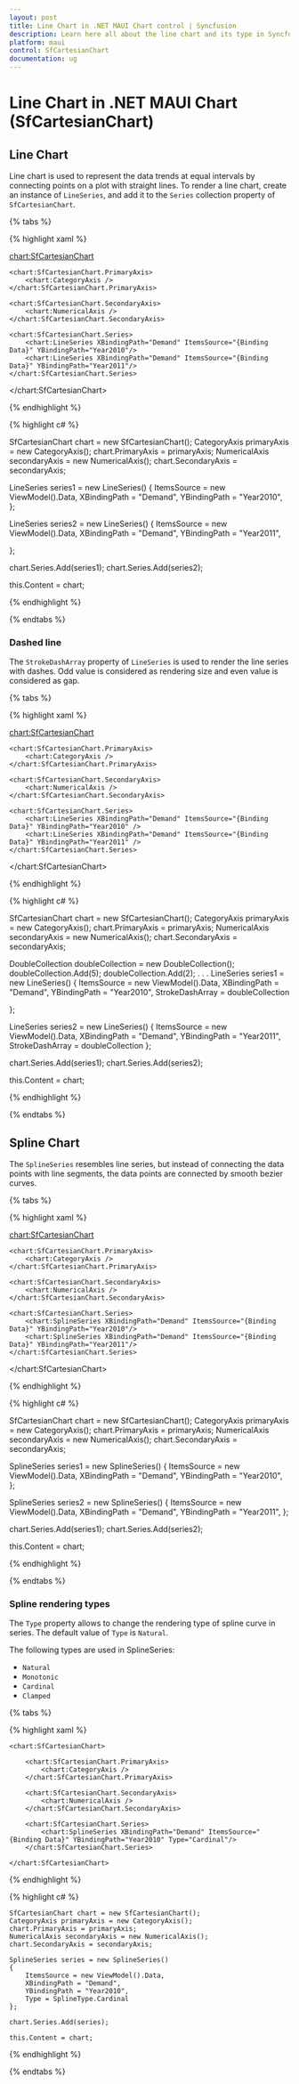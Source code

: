 ```yaml
---
layout: post
title: Line Chart in .NET MAUI Chart control | Syncfusion
description: Learn here all about the line chart and its type in Syncfusion .NET MAUI Chart (SfCartesianChart) control. 
platform: maui
control: SfCartesianChart
documentation: ug
---
```


# Line Chart in .NET MAUI Chart (SfCartesianChart)

## Line Chart

Line chart is used to represent the data trends at equal intervals by connecting points on a plot with straight lines. To render a line chart, create an instance of `LineSeries`, and add it to the `Series` collection property of `SfCartesianChart`.

{% tabs %}

{% highlight xaml %}

<chart:SfCartesianChart>

    <chart:SfCartesianChart.PrimaryAxis>
        <chart:CategoryAxis />
    </chart:SfCartesianChart.PrimaryAxis>

    <chart:SfCartesianChart.SecondaryAxis>
        <chart:NumericalAxis />
    </chart:SfCartesianChart.SecondaryAxis>  

    <chart:SfCartesianChart.Series>
        <chart:LineSeries XBindingPath="Demand" ItemsSource="{Binding Data}" YBindingPath="Year2010"/>
        <chart:LineSeries XBindingPath="Demand" ItemsSource="{Binding Data}" YBindingPath="Year2011"/>
    </chart:SfCartesianChart.Series>

</chart:SfCartesianChart>

{% endhighlight %}

{% highlight c# %}

SfCartesianChart chart = new SfCartesianChart();
CategoryAxis primaryAxis = new CategoryAxis();
chart.PrimaryAxis = primaryAxis;
NumericalAxis secondaryAxis = new NumericalAxis();
chart.SecondaryAxis = secondaryAxis;

LineSeries series1 = new LineSeries()
{
    ItemsSource = new ViewModel().Data,
    XBindingPath = "Demand",
    YBindingPath = "Year2010",
};

LineSeries series2 = new LineSeries()
{
    ItemsSource = new ViewModel().Data,
    XBindingPath = "Demand",
    YBindingPath = "Year2011",

};

chart.Series.Add(series1);
chart.Series.Add(series2);

this.Content = chart;

{% endhighlight %}

{% endtabs %}

### Dashed line

The `StrokeDashArray` property of `LineSeries` is used to render the line series with dashes. Odd value is considered as rendering size and even value is considered as gap.

{% tabs %}

{% highlight xaml %}

<chart:SfCartesianChart>

    <chart:SfCartesianChart.PrimaryAxis>
        <chart:CategoryAxis />
    </chart:SfCartesianChart.PrimaryAxis>

    <chart:SfCartesianChart.SecondaryAxis>
        <chart:NumericalAxis />
    </chart:SfCartesianChart.SecondaryAxis>  

    <chart:SfCartesianChart.Series>
        <chart:LineSeries XBindingPath="Demand" ItemsSource="{Binding Data}" YBindingPath="Year2010" />
        <chart:LineSeries XBindingPath="Demand" ItemsSource="{Binding Data}" YBindingPath="Year2011" />
    </chart:SfCartesianChart.Series>

</chart:SfCartesianChart>

{% endhighlight %}

{% highlight c# %}

SfCartesianChart chart = new SfCartesianChart();
CategoryAxis primaryAxis = new CategoryAxis();
chart.PrimaryAxis = primaryAxis;
NumericalAxis secondaryAxis = new NumericalAxis();
chart.SecondaryAxis = secondaryAxis;

DoubleCollection doubleCollection = new DoubleCollection();
doubleCollection.Add(5);
doubleCollection.Add(2);
. . .
LineSeries series1 = new LineSeries()
{
    ItemsSource = new ViewModel().Data,
    XBindingPath = "Demand",
    YBindingPath = "Year2010",
    StrokeDashArray = doubleCollection

};

LineSeries series2 = new LineSeries()
{
    ItemsSource = new ViewModel().Data,
    XBindingPath = "Demand",
    YBindingPath = "Year2011",
    StrokeDashArray = doubleCollection
};

chart.Series.Add(series1);
chart.Series.Add(series2);

this.Content = chart;

{% endhighlight %}

{% endtabs %}

## Spline Chart 

The `SplineSeries` resembles line series, but instead of connecting the data points with line segments, the data points are connected by smooth bezier curves.

{% tabs %}

{% highlight xaml %}

<chart:SfCartesianChart>

    <chart:SfCartesianChart.PrimaryAxis>
        <chart:CategoryAxis />
    </chart:SfCartesianChart.PrimaryAxis>

    <chart:SfCartesianChart.SecondaryAxis>
        <chart:NumericalAxis />
    </chart:SfCartesianChart.SecondaryAxis>  

    <chart:SfCartesianChart.Series>
        <chart:SplineSeries XBindingPath="Demand" ItemsSource="{Binding Data}" YBindingPath="Year2010"/>
        <chart:SplineSeries XBindingPath="Demand" ItemsSource="{Binding Data}" YBindingPath="Year2011"/>
    </chart:SfCartesianChart.Series>

</chart:SfCartesianChart>

{% endhighlight %}

{% highlight c# %}

SfCartesianChart chart = new SfCartesianChart();
CategoryAxis primaryAxis = new CategoryAxis();
chart.PrimaryAxis = primaryAxis;
NumericalAxis secondaryAxis = new NumericalAxis();
chart.SecondaryAxis = secondaryAxis;

SplineSeries series1 = new SplineSeries()
{
    ItemsSource = new ViewModel().Data,
    XBindingPath = "Demand",
    YBindingPath = "Year2010",
};

SplineSeries series2 = new SplineSeries()
{
    ItemsSource = new ViewModel().Data,
    XBindingPath = "Demand",
    YBindingPath = "Year2011",
};

chart.Series.Add(series1);
chart.Series.Add(series2);

this.Content = chart;

{% endhighlight %}

{% endtabs %}

### Spline rendering types

The `Type` property allows to change the rendering type of spline curve in series. The default value of `Type` is `Natural`.

The following types are used in SplineSeries:

* `Natural`
* `Monotonic`
* `Cardinal`
* `Clamped`

{% tabs %}

{% highlight xaml %}

    <chart:SfCartesianChart>

        <chart:SfCartesianChart.PrimaryAxis>
            <chart:CategoryAxis />
        </chart:SfCartesianChart.PrimaryAxis>

        <chart:SfCartesianChart.SecondaryAxis>
            <chart:NumericalAxis />
        </chart:SfCartesianChart.SecondaryAxis>  

        <chart:SfCartesianChart.Series>
            <chart:SplineSeries XBindingPath="Demand" ItemsSource="{Binding Data}" YBindingPath="Year2010" Type="Cardinal"/>
        </chart:SfCartesianChart.Series>

    </chart:SfCartesianChart>

{% endhighlight %}

{% highlight c# %}

    SfCartesianChart chart = new SfCartesianChart();
    CategoryAxis primaryAxis = new CategoryAxis();
    chart.PrimaryAxis = primaryAxis;
    NumericalAxis secondaryAxis = new NumericalAxis();
    chart.SecondaryAxis = secondaryAxis;

    SplineSeries series = new SplineSeries()
    {
        ItemsSource = new ViewModel().Data,
        XBindingPath = "Demand",
        YBindingPath = "Year2010",
        Type = SplineType.Cardinal
    };

    chart.Series.Add(series);

    this.Content = chart;

{% endhighlight %}

{% endtabs %}

